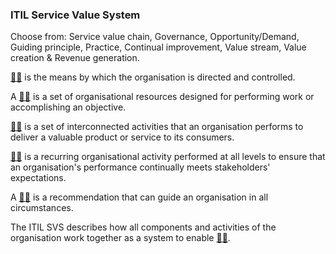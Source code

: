 ### ITIL Service Value System

Choose from: Service value chain, Governance, Opportunity/Demand, Guiding principle, Practice, Continual improvement, Value stream, Value creation & Revenue generation.

[:man_shrugging:](/answers/Governance.md) is the means by which the organisation is directed and controlled.

A [:woman_shrugging:](/answers/practice.md) is a set of organisational resources designed for performing work or accomplishing an objective.

[:man_shrugging:](/answers/ServiceValueChain.md) is a set of interconnected activities that an organisation performs to deliver a valuable product or service to its consumers.

[:woman_shrugging:](/answers/ContinualImprovement.md) is a recurring organisational activity performed at all levels to ensure that an organisation's performance continually meets stakeholders' expectations.

A [:man_shrugging:](/answers/GuidingPrinciple.md) is a recommendation that can guide an organisation in all circumstances.

The ITIL SVS describes how all components and activities of the organisation work together as a system to enable [:woman_shrugging:](/answers/ValueCreation.md).

